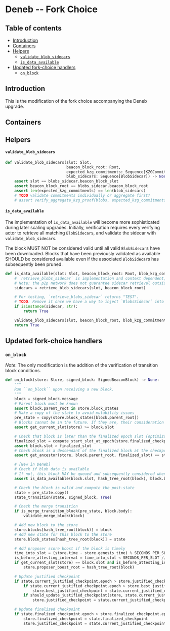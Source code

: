 # Deneb -- Fork Choice

## Table of contents
<!-- TOC -->
<!-- START doctoc generated TOC please keep comment here to allow auto update -->
<!-- DON'T EDIT THIS SECTION, INSTEAD RE-RUN doctoc TO UPDATE -->

- [Introduction](#introduction)
- [Containers](#containers)
- [Helpers](#helpers)
    - [`validate_blob_sidecars`](#validate_blob_sidecars)
    - [`is_data_available`](#is_data_available)
- [Updated fork-choice handlers](#updated-fork-choice-handlers)
  - [`on_block`](#on_block)

<!-- END doctoc generated TOC please keep comment here to allow auto update -->
<!-- /TOC -->

## Introduction

This is the modification of the fork choice accompanying the Deneb upgrade.

## Containers

## Helpers

#### `validate_blob_sidecars`

```python
def validate_blob_sidecars(slot: Slot,
                           beacon_block_root: Root,
                           expected_kzg_commitments: Sequence[KZGCommitment],
                           blob_sidecars: Sequence[BlobSidecar]) -> None:
    assert slot == blobs_sidecar.beacon_block_slot
    assert beacon_block_root == blobs_sidecar.beacon_block_root
    assert len(expected_kzg_commitments) == len(blob_sidecars)
    # TODO validate commitments individually or aggregate first?
    # assert verify_aggregate_kzg_proof(blobs, expected_kzg_commitments, kzg_aggregated_proof)
```

#### `is_data_available`

The implementation of `is_data_available` will become more sophisticated during later scaling upgrades.
Initially, verification requires every verifying actor to retrieve all matching `BlobSidecar`s,
and validate the sidecar with `validate_blob_sidecars`.

The block MUST NOT be considered valid until all valid `BlobSidecar`s have been downloaded. Blocks that have been previously validated as available SHOULD be considered available even if the associated `BlobSidecar`s has subsequently been pruned.

```python
def is_data_available(slot: Slot, beacon_block_root: Root, blob_kzg_commitments: Sequence[KZGCommitment]) -> bool:
    # `retrieve_blobs_sidecar` is implementation and context dependent, raises an exception if not available.
    # Note: the p2p network does not guarantee sidecar retrieval outside of `MIN_EPOCHS_FOR_BLOBS_SIDECARS_REQUESTS`
    sidecars = retrieve_blob_sidecars(slot, beacon_block_root)

    # For testing, `retrieve_blobs_sidecar` returns "TEST".
    # TODO: Remove it once we have a way to inject `BlobsSidecar` into tests.
    if isinstance(sidecar, str):
        return True

    validate_blob_sidecars(slot, beacon_block_root, blob_kzg_commitments, sidecars)
    return True
```

## Updated fork-choice handlers

### `on_block`

*Note*: The only modification is the addition of the verification of transition block conditions.

```python
def on_block(store: Store, signed_block: SignedBeaconBlock) -> None:
    """
    Run ``on_block`` upon receiving a new block.
    """
    block = signed_block.message
    # Parent block must be known
    assert block.parent_root in store.block_states
    # Make a copy of the state to avoid mutability issues
    pre_state = copy(store.block_states[block.parent_root])
    # Blocks cannot be in the future. If they are, their consideration must be delayed until they are in the past.
    assert get_current_slot(store) >= block.slot

    # Check that block is later than the finalized epoch slot (optimization to reduce calls to get_ancestor)
    finalized_slot = compute_start_slot_at_epoch(store.finalized_checkpoint.epoch)
    assert block.slot > finalized_slot
    # Check block is a descendant of the finalized block at the checkpoint finalized slot
    assert get_ancestor(store, block.parent_root, finalized_slot) == store.finalized_checkpoint.root

    # [New in Deneb]
    # Check if blob data is available
    # If not, this block MAY be queued and subsequently considered when blob data becomes available
    assert is_data_available(block.slot, hash_tree_root(block), block.body.blob_kzg_commitments)

    # Check the block is valid and compute the post-state
    state = pre_state.copy()
    state_transition(state, signed_block, True)

    # Check the merge transition
    if is_merge_transition_block(pre_state, block.body):
        validate_merge_block(block)

    # Add new block to the store
    store.blocks[hash_tree_root(block)] = block
    # Add new state for this block to the store
    store.block_states[hash_tree_root(block)] = state

    # Add proposer score boost if the block is timely
    time_into_slot = (store.time - store.genesis_time) % SECONDS_PER_SLOT
    is_before_attesting_interval = time_into_slot < SECONDS_PER_SLOT // INTERVALS_PER_SLOT
    if get_current_slot(store) == block.slot and is_before_attesting_interval:
        store.proposer_boost_root = hash_tree_root(block)

    # Update justified checkpoint
    if state.current_justified_checkpoint.epoch > store.justified_checkpoint.epoch:
        if state.current_justified_checkpoint.epoch > store.best_justified_checkpoint.epoch:
            store.best_justified_checkpoint = state.current_justified_checkpoint
        if should_update_justified_checkpoint(store, state.current_justified_checkpoint):
            store.justified_checkpoint = state.current_justified_checkpoint

    # Update finalized checkpoint
    if state.finalized_checkpoint.epoch > store.finalized_checkpoint.epoch:
        store.finalized_checkpoint = state.finalized_checkpoint
        store.justified_checkpoint = state.current_justified_checkpoint
```
